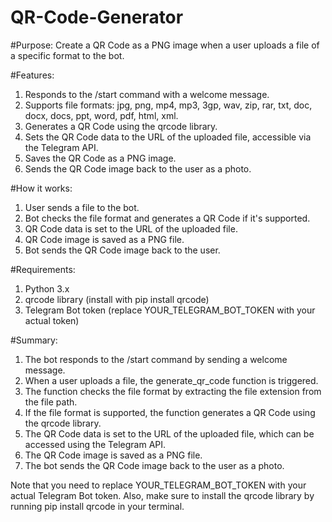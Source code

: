 # QR-Code-Generator

#Purpose: 
Create a QR Code as a PNG image when a user uploads a file of a specific format to the bot.

#Features:

1. Responds to the /start command with a welcome message.
2. Supports file formats: jpg, png, mp4, mp3, 3gp, wav, zip, rar, txt, doc, docx, docs, ppt, word, pdf, html, xml.
3. Generates a QR Code using the qrcode library.
4. Sets the QR Code data to the URL of the uploaded file, accessible via the Telegram API.
5. Saves the QR Code as a PNG image.
6. Sends the QR Code image back to the user as a photo.


#How it works:

1. User sends a file to the bot.
2. Bot checks the file format and generates a QR Code if it's supported.
3. QR Code data is set to the URL of the uploaded file.
4. QR Code image is saved as a PNG file.
5. Bot sends the QR Code image back to the user.


#Requirements:

1. Python 3.x
2. qrcode library (install with pip install qrcode)
3. Telegram Bot token (replace YOUR_TELEGRAM_BOT_TOKEN with your actual token)

#Summary:

1. The bot responds to the /start command by sending a welcome message.
2. When a user uploads a file, the generate_qr_code function is triggered.
3. The function checks the file format by extracting the file extension from the file path.
4. If the file format is supported, the function generates a QR Code using the qrcode library.
5. The QR Code data is set to the URL of the uploaded file, which can be accessed using the Telegram API.
6. The QR Code image is saved as a PNG file.
7. The bot sends the QR Code image back to the user as a photo.

Note that you need to replace YOUR_TELEGRAM_BOT_TOKEN with your actual Telegram Bot token. Also, make sure to install the qrcode library by running pip install qrcode in your terminal.
